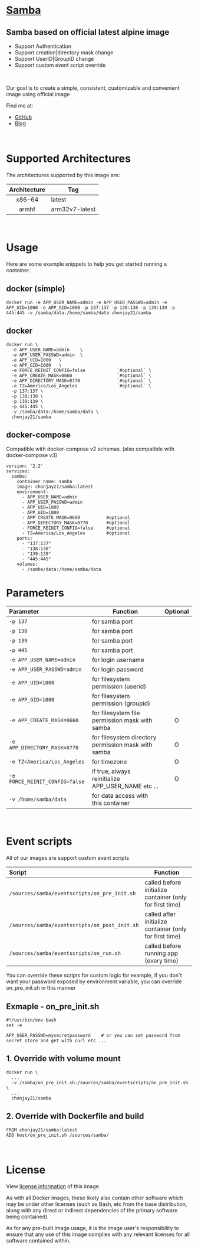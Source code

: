 # [**Samba**](https://github.com/chonjay21/docker-samba)
## Samba based on official latest alpine image
* Support Authentication
* Support creation|directory mask change
* Support UserID|GroupID change
* Support custom event script override

<br />

Our goal is to create a simple, consistent, customizable and convenient image using official image

Find me at:
* [GitHub](https://github.com/chonjay21)
* [Blog](https://chonjay.tistory.com/)

<br />

# Supported Architectures

The architectures supported by this image are:

| Architecture | Tag |
| :----: | --- |
| x86-64 | latest |
| armhf | arm32v7-latest |

<br />

# Usage

Here are some example snippets to help you get started running a container.

## docker (simple)

```
docker run -e APP_USER_NAME=admin -e APP_USER_PASSWD=admin -e APP_UID=1000 -e APP_GID=1000 -p 137:137 -p 138:138 -p 139:139 -p 445:445 -v /samba/data:/home/samba/data chonjay21/samba
```

## docker

```
docker run \
  -e APP_USER_NAME=admin	\
  -e APP_USER_PASSWD=admin	\
  -e APP_UID=1000	\
  -e APP_GID=1000	\
  -e FORCE_REINIT_CONFIG=false            `#optional` \
  -e APP_CREATE_MASK=0660                 `#optional` \
  -e APP_DIRECTORY_MASK=0770              `#optional` \
  -e TZ=America/Los_Angeles               `#optional` \
  -p 137:137 \
  -p 138:138 \
  -p 139:139 \
  -p 445:445 \
  -v /samba/data:/home/samba/data \
  chonjay21/samba
```


## docker-compose

Compatible with docker-compose v2 schemas. (also compatible with docker-compose v3)

```
version: '2.2'
services:
  samba:
    container_name: samba
    image: chonjay21/samba:latest
    environment:
      - APP_USER_NAME=admin
      - APP_USER_PASSWD=admin
      - APP_UID=1000
      - APP_GID=1000
      - APP_CREATE_MASK=0660          #optional
      - APP_DIRECTORY_MASK=0770       #optional
      - FORCE_REINIT_CONFIG=false     #optional
      - TZ=America/Los_Angeles        #optional
    ports:
      - "137:137"
      - "138:138"
      - "139:139"
      - "445:445"
    volumes:
      - /samba/data:/home/samba/data
```

# Parameters

| Parameter | Function | Optional |
| :---- | --- | :---: |
| `-p 137` | for samba port |  |
| `-p 138` | for samba port |  |
| `-p 139` | for samba port |  |
| `-p 445` | for samba port |  |
| `-e APP_USER_NAME=admin` | for login username |  |
| `-e APP_USER_PASSWD=admin` | for login password |  |
| `-e APP_UID=1000` | for filesystem permission (userid)  |  |
| `-e APP_GID=1000` | for filesystem permission (groupid)  |  |
| `-e APP_CREATE_MASK=0660` | for filesystem file permission mask with samba  | O |
| `-e APP_DIRECTORY_MASK=0770` | for filesystem directory permission mask with samba  | O |
| `-e TZ=America/Los_Angeles` | for timezone  | O |
| `-e FORCE_REINIT_CONFIG=false` | if true, always reinitialize APP_USER_NAME etc ...  | O |
| `-v /home/samba/data` | for data access with this container |  |

<br />

# Event scripts

All of our images are support custom event scripts

| Script | Function |
| :---- | --- |
| `/sources/samba/eventscripts/on_pre_init.sh` | called before initialize container (only for first time) |
| `/sources/samba/eventscripts/on_post_init.sh` | called after initialize container (only for first time) |
| `/sources/samba/eventscripts/on_run.sh` | called before running app (every time) |

You can override these scripts for custom logic
for example, if you don`t want your password exposed by environment variable, you can override on_pre_init.sh in this manner

## Exmaple - on_pre_init.sh
```
#!/usr/bin/env bash
set -e

APP_USER_PASSWD=mysecretpassword    # or you can set password from secret store and get with curl etc ...
```

## 1. Override with volume mount
```
docker run \
  ...
  -v /samba/on_pre_init.sh:/sources/samba/eventscripts/on_pre_init.sh \
  ...
  chonjay21/samba
```

## 2. Override with Dockerfile and build
```
FROM chonjay21/samba:latest
ADD host/on_pre_init.sh /sources/samba/
```

<br />

# License

View [license information](https://github.com/chonjay21/docker-samba/blob/master/LICENSE) of this image.

As with all Docker images, these likely also contain other software which may be under other licenses (such as Bash, etc from the base distribution, along with any direct or indirect dependencies of the primary software being contained).

As for any pre-built image usage, it is the image user's responsibility to ensure that any use of this image complies with any relevant licenses for all software contained within.